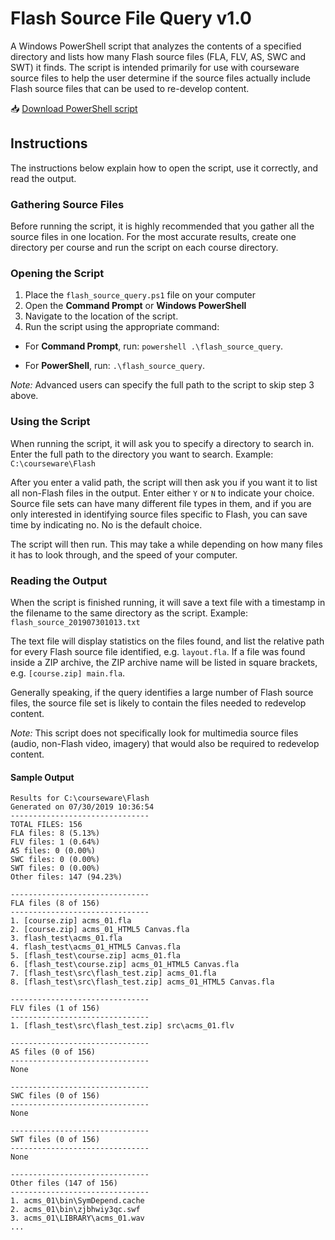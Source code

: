 # Flash Source File Query v1.0
A Windows PowerShell script that analyzes the contents of a specified directory and lists how many Flash source files (FLA, FLV, AS, SWC and SWT) it finds. The script is intended primarily for use with courseware source files to help the user determine if the source files actually include Flash source files that can be used to re-develop content.

📥 [Download PowerShell script](https://github.com/TADLP/flash-source-query/archive/1.0.zip)

## Instructions
The instructions below explain how to open the script, use it correctly, and read the output.

### Gathering Source Files
Before running the script, it is highly recommended that you gather all the source files in one location. For the most accurate results, create one directory per course and run the script on each course directory.

### Opening the Script
1. Place the `flash_source_query.ps1` file on your computer
2. Open the **Command Prompt** or **Windows PowerShell**
3. Navigate to the location of the script.
4. Run the script using the appropriate command:

* For **Command Prompt**, run: `powershell .\flash_source_query`. 

* For **PowerShell**, run: `.\flash_source_query`.

*Note:* Advanced users can specify the full path to the script to skip step 3 above.

### Using the Script
When running the script, it will ask you to specify a directory to search in. Enter the full path to the directory you want to search. Example: `C:\courseware\Flash`

After you enter a valid path, the script will then ask you if you want it to list all non-Flash files in the output. Enter either `Y` or `N` to indicate your choice. Source file sets can have many different file types in them, and if you are only interested in identifying source files specific to Flash, you can save time by indicating no. No is the default choice.

The script will then run. This may take a while depending on how many files it has to look through, and the speed of your computer.

### Reading the Output
When the script is finished running, it will save a text file with a timestamp in the filename to the same directory as the script. Example: `flash_source_201907301013.txt`

The text file will display statistics on the files found, and list the relative path for every Flash source file identified, e.g. `layout.fla`. If a file was found inside a ZIP archive, the ZIP archive name will be listed in square brackets, e.g. `[course.zip] main.fla`.

Generally speaking, if the query identifies a large number of Flash source files, the source file set is likely to contain the files needed to redevelop content.

*Note:* This script does not specifically look for multimedia source files (audio, non-Flash video, imagery) that would also be required to redevelop content.

#### Sample Output
```
Results for C:\courseware\Flash
Generated on 07/30/2019 10:36:54
-------------------------------
TOTAL FILES: 156
FLA files: 8 (5.13%)
FLV files: 1 (0.64%)
AS files: 0 (0.00%)
SWC files: 0 (0.00%)
SWT files: 0 (0.00%)
Other files: 147 (94.23%)

-------------------------------
FLA files (8 of 156)
-------------------------------
1. [course.zip] acms_01.fla
2. [course.zip] acms_01_HTML5 Canvas.fla
3. flash_test\acms_01.fla
4. flash_test\acms_01_HTML5 Canvas.fla
5. [flash_test\course.zip] acms_01.fla
6. [flash_test\course.zip] acms_01_HTML5 Canvas.fla
7. [flash_test\src\flash_test.zip] acms_01.fla
8. [flash_test\src\flash_test.zip] acms_01_HTML5 Canvas.fla

-------------------------------
FLV files (1 of 156)
-------------------------------
1. [flash_test\src\flash_test.zip] src\acms_01.flv

-------------------------------
AS files (0 of 156)
-------------------------------
None

-------------------------------
SWC files (0 of 156)
-------------------------------
None

-------------------------------
SWT files (0 of 156)
-------------------------------
None

-------------------------------
Other files (147 of 156)
-------------------------------
1. acms_01\bin\SymDepend.cache
2. acms_01\bin\zjbhwiy3qc.swf
3. acms_01\LIBRARY\acms_01.wav
...
```

